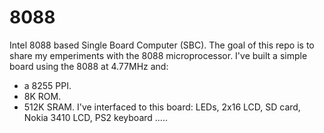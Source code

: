 # 8088
Intel 8088 based Single Board Computer (SBC).
The goal of this repo is to share my emperiments with the 8088 microprocessor.
I've built a simple board using the 8088 at 4.77MHz and:
- a 8255 PPI.
- 8K ROM.
- 512K SRAM.
I've interfaced to this board: LEDs, 2x16 LCD, SD card, Nokia 3410 LCD, PS2 keyboard .....
